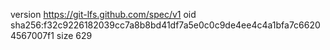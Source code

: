 version https://git-lfs.github.com/spec/v1
oid sha256:f32c9226182039cc7a8b8bd41df7a5e0c0c9de4ee4c4a1bfa7c66204567007f1
size 629
